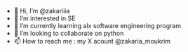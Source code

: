 - 👋 Hi, I’m @zakariiia
- 👀 I’m interested in SE
- 🌱 I’m currently learning alx software engineering program
- 💞️ I’m looking to collaborate on python
- 📫 How to reach me : my X acount @zakaria_moukrim

<!---
zakariiia/zakariiia is a ✨ special ✨ repository because its `README.md` (this file) appears on your GitHub profile.
You can click the Preview link to take a look at your changes.
--->
